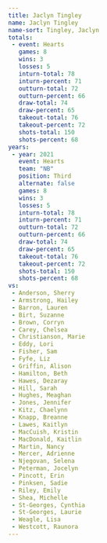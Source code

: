 ```yaml
---
title: Jaclyn Tingley
name: Jaclyn Tingley
name-sort: Tingley, Jaclyn
totals:
 - event: Hearts
   games: 8
   wins: 3
   losses: 5
   inturn-total: 78
   inturn-percent: 71
   outturn-total: 72
   outturn-percent: 66
   draw-total: 74
   draw-percent: 65
   takeout-total: 76
   takeout-percent: 72
   shots-total: 150
   shots-percent: 68
years:
 - year: 2021
   event: Hearts
   team: "NB"
   position: Third
   alternate: false
   games: 8
   wins: 3
   losses: 5
   inturn-total: 78
   inturn-percent: 71
   outturn-total: 72
   outturn-percent: 66
   draw-total: 74
   draw-percent: 65
   takeout-total: 76
   takeout-percent: 72
   shots-total: 150
   shots-percent: 68
vs:
 - Anderson, Sherry
 - Armstrong, Hailey
 - Barron, Lauren
 - Birt, Suzanne
 - Brown, Corryn
 - Carey, Chelsea
 - Christianson, Marie
 - Eddy, Lori
 - Fisher, Sam
 - Fyfe, Liz
 - Griffin, Alison
 - Hamilton, Beth
 - Hawes, Dezaray
 - Hill, Sarah
 - Hughes, Meaghan
 - Jones, Jennifer
 - Kitz, Chaelynn
 - Knapp, Breanne
 - Lawes, Kaitlyn
 - MacCuish, Kristin
 - MacDonald, Kaitlin
 - Martin, Nancy
 - Mercer, Adrienne
 - Njegovan, Selena
 - Peterman, Jocelyn
 - Pincott, Erin
 - Pinksen, Sadie
 - Riley, Emily
 - Shea, Michelle
 - St-Georges, Cynthia
 - St-Georges, Laurie
 - Weagle, Lisa
 - Westcott, Raunora
---
```

